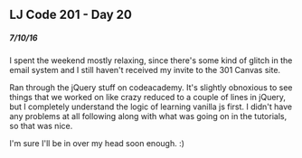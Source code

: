 ## LJ Code 201 - Day 20
##### 7/10/16

I spent the weekend mostly relaxing, since there's some kind of glitch in the email system and I still haven't received my invite to the 301 Canvas site.

Ran through the jQuery stuff on codeacademy. It's slightly obnoxious to see things that we worked on like crazy reduced to a couple of lines in jQuery, but I completely understand the logic of learning vanilla js first. I didn't have any problems at all following along with what was going on in the tutorials, so that was nice. 

I'm sure I'll be in over my head soon enough. :)

